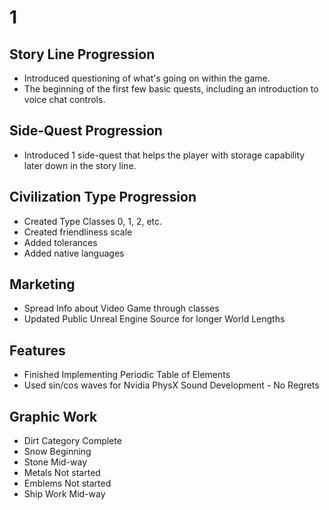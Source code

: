 # 1

## Story Line Progression
- Introduced questioning of what's going on within the game.
- The beginning of the first few basic quests, including an introduction to voice chat controls.

## Side-Quest Progression
- Introduced 1 side-quest that helps the player with storage capability later down in the story line.

## Civilization Type Progression
- Created Type Classes 0, 1, 2, etc.
- Created friendliness scale
- Added tolerances
- Added native languages

## Marketing
- Spread Info about Video Game through classes
- Updated Public Unreal Engine Source for longer World Lengths

## Features
- Finished Implementing Periodic Table of Elements
- Used sin/cos waves for Nvidia PhysX Sound Development - No Regrets

## Graphic Work
- Dirt Category Complete
- Snow Beginning
- Stone Mid-way
- Metals Not started
- Emblems Not started
- Ship Work Mid-way
